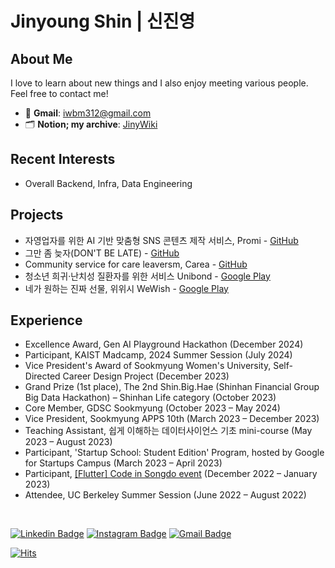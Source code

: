 # Jinyoung Shin | 신진영

## About Me
I love to learn about new things and I also enjoy meeting various people. 
<br>
Feel free to contact me!
- 📧 **Gmail**: iwbm312@gmail.com
- 🗂 **Notion; my archive**: [JinyWiki](https://jinyshin.notion.site/JinyWiki-4c86c7bf84f242c8ae8075e02d0cca7b?pvs=4)

## Recent Interests
- Overall Backend, Infra, Data Engineering

## Projects
- 자영업자를 위한 AI 기반 맞춤형 SNS 콘텐츠 제작 서비스, Promi - [GitHub](https://github.com/2024-AWS-GenAI-Hackathon)
- 그만 좀 늦자(DON'T BE LATE) - [GitHub](https://github.com/Jinyshin/DONT-BE-LATE)
- Community service for care leaversm, Carea - [GitHub](https://github.com/Jinyshin/Carea)
- 청소년 희귀·난치성 질환자를 위한 서비스 Unibond - [Google Play](https://play.google.com/store/apps/details?id=com.unibond.jijijin&hl=ko)
- 네가 원하는 진짜 선물, 위위시 WeWish - [Google Play](https://play.google.com/store/apps/details?id=com.codeinsongdo.wewish)

## Experience
- Excellence Award, Gen AI Playground Hackathon (December 2024)
- Participant, KAIST Madcamp, 2024 Summer Session (July 2024)
- Vice President's Award of Sookmyung Women's University, Self-Directed Career Design Project (December 2023)
- Grand Prize (1st place), The 2nd Shin.Big.Hae (Shinhan Financial Group Big Data Hackathon) – Shinhan Life category (October 2023)
- Core Member, GDSC Sookmyung (October 2023 – May 2024)
- Vice President, Sookmyung APPS 10th (March 2023 – December 2023)
- Teaching Assistant, 쉽게 이해하는 데이터사이언스 기초 mini-course (May 2023 – August 2023)
- Participant, 'Startup School: Student Edition' Program, hosted by Google for Startups Campus (March 2023 – April 2023)
- Participant, [[Flutter] Code in Songdo event](https://gdg.community.dev/events/details/google-gdg-songdo-presents-flutter-code-in-songdo-2022-12-17-1/) (December 2022 – January 2023)
- Attendee, UC Berkeley Summer Session (June 2022 – August 2022)
<br>

[![Linkedin Badge](https://img.shields.io/badge/-LinkedIn-blue?style=flat-square&logo=Linkedin&logoColor=white&link=https://www.linkedin.com/in/jinyoung-shin/)](https://www.linkedin.com/in/jinyoung-shin/) 
[![Instagram Badge](https://img.shields.io/badge/-Instagram-dd2a7b?style=flat-square&logo=instagram&logoColor=white&link=https://www.instagram.com/jinyshin/)](https://www.instagram.com/jinyshin/) 
[![Gmail Badge](https://img.shields.io/badge/-Gmail-d14836?style=flat-square&logo=Gmail&logoColor=white&link=mailto:iwbm312@gmail.com)](mailto:iwbm312@gmail.com)

[![Hits](https://hits.seeyoufarm.com/api/count/incr/badge.svg?url=https%3A%2F%2Fgithub.com%2FJjinyshin&count_bg=%232B80FF&title_bg=%23454545&icon=&icon_color=%23E7E7E7&title=hits&edge_flat=false)](https://hits.seeyoufarm.com)
